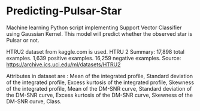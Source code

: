 # Predicting-Pulsar-Star
Machine learning Python script implementing Support Vector Classifier using Gaussian Kernel. This model will predict whether the observed star is Pulsar or not.

HTRU2 dataset from kaggle.com is used.
HTRU 2 Summary:
17,898 total examples.
1,639 positive examples.
16,259 negative examples.
Source: https://archive.ics.uci.edu/ml/datasets/HTRU2

Attributes in dataset are : 
Mean of the integrated profile, 
Standard deviation of the integrated profile, 
Excess kurtosis of the integrated profile, 
Skewness of the integrated profile, 
Mean of the DM-SNR curve, 
Standard deviation of the DM-SNR curve, 
Excess kurtosis of the DM-SNR curve, 
Skewness of the DM-SNR curve, 
Class.
